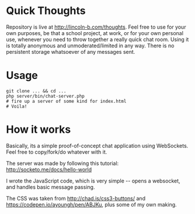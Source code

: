 Quick Thoughts
==============

Repository is live at http://lincoln-b.com/thoughts. Feel free to use for your own purposes, be that a school project, at work, or for your own personal use, whenever you need to throw together a really quick chat room. Using it is totally anonymous and unmoderated/limited in any way. There is no persistent storage whatsoever of any messages sent.

Usage
=====

    git clone ... && cd ...
    php server/bin/chat-server.php
    # fire up a server of some kind for index.html
    # Voila!

How it works
============

Basically, its a simple proof-of-concept chat application using WebSockets. Feel free to copy/fork/do whatever with it.

The server was made by following this tutorial: http://socketo.me/docs/hello-world

I wrote the JavaScript code, which is very simple -- opens a websocket, and handles basic message passing.

The CSS was taken from http://chad.is/css3-buttons/ and https://codepen.io/ayoungh/pen/ABJKu, plus some of my own making.

